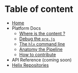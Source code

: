 <!--
/*
* Copyright 2018 Adobe. All rights reserved.
* This file is licensed to you under the Apache License, Version 2.0 (the "License");
* you may not use this file except in compliance with the License. You may obtain a copy
* of the License at http://www.apache.org/licenses/LICENSE-2.0
*
* Unless required by applicable law or agreed to in writing, software distributed under
* the License is distributed on an "AS IS" BASIS, WITHOUT WARRANTIES OR REPRESENTATIONS
* OF ANY KIND, either express or implied. See the License for the specific language
* governing permissions and limitations under the License.
*/
-->

# Table of content

* [Home](index.md)
* Platform Docs
  * [Where is the content ?](doc/getting-started/content.md)
  * [Debug the `pre.js`](doc/getting-started/debug.md)
  * [The `hlx` command line](helix-cli/README.md)
  * [Anatomy the Pipeline](hypermedia-pipeline/README.md)
  * [How to contribute](doc/general/contributing.md)
* API Reference (coming soon)
* [Helix Repositories](https://github.com/search?p=1&q=topic%3Ahelix+org%3Aadobe&type=Repositories)